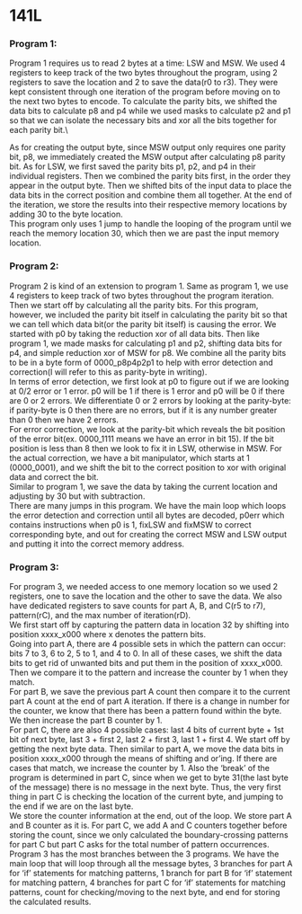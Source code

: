 # 141L

### Program 1:

Program 1 requires us to read 2 bytes at a time: LSW and MSW. We used 4 registers to keep track of the two bytes throughout the program, using 2 registers to save the location and 2 to save the data(r0 to r3). They were kept consistent through one iteration of the program before moving on to the next two bytes to encode. 
To calculate the parity bits, we shifted the data bits to calculate p8 and p4 while we used masks to calculate p2 and p1 so that we can isolate the necessary bits and xor all the bits together for each parity bit.\


As for creating the output byte, since MSW output only requires one parity bit, p8, we immediately created the MSW output after calculating p8 parity bit. As for LSW, we first saved the parity bits p1, p2, and p4 in their individual registers. Then we combined the parity bits first, in the order they appear in the output byte. Then we shifted bits of the input data to place the data bits in the correct position and combine them all together. At the end of the iteration, we store the results into their respective memory locations by adding 30 to the byte location.
</br>
This program only uses 1 jump to handle the looping of the program until we reach the memory location 30, which then we are past the input memory location.
### Program 2:
Program 2 is kind of an extension to program 1. Same as program 1, we use 4 registers to keep track of two bytes throughout the program iteration. Then we start off by calculating all the parity bits. For this program, however, we included the parity bit itself in calculating the parity bit so that we can tell which data bit(or the parity bit itself) is causing the error. We started with p0 by taking the reduction xor of all data bits. Then like program 1, we made masks for calculating p1 and p2, shifting data bits for p4, and simple reduction xor of MSW for p8. We combine all the parity bits to be in a byte form of 0000_p8p4p2p1 to help with error detection and correction(I will refer to this as parity-byte in writing).
</br>
In terms of error detection, we first look at p0 to figure out if we are looking at 0/2 error or 1 error. p0 will be 1 if there is 1 error and p0 will be 0 if there are 0 or 2 errors. We differentiate 0 or 2 errors by looking at the parity-byte: if parity-byte is 0 then there are no errors, but if it is any number greater than 0 then we have 2 errors.
</br>
For error correction, we look at the parity-bit which reveals the bit position of the error bit(ex. 0000_1111 means we have an error in bit 15). If the bit position is less than 8 then we look to fix it in LSW, otherwise in MSW. For the actual correction, we have a bit manipulator, which starts at 1 (0000_0001), and we shift the bit to the correct position to xor with original data and correct the bit.
</br>
Similar to program 1, we save the data by taking the current location and adjusting by 30 but with subtraction.
</br>
There are many jumps in this program. We have the main loop which loops the error detection and correction until all bytes are decoded, p0err which contains instructions when p0 is 1, fixLSW and fixMSW to correct corresponding byte, and out for creating the correct MSW and LSW output and putting it into the correct memory address.
### Program 3:
For program 3, we needed access to one memory location so we used 2 registers, one to save the location and the other to save the data. We also have dedicated registers to save counts for part A, B, and C(r5 to r7), pattern(rC), and the max number of iteration(rD).
</br>
We first start off by capturing the pattern data in location 32 by shifting into position xxxx_x000 where x denotes the pattern bits.
</br>
Going into part A, there are 4 possible sets in which the pattern can occur: bits 7 to 3, 6 to 2, 5 to 1, and 4 to 0. In all of these cases, we shift the data bits to get rid of unwanted bits and put them in the position of xxxx_x000. Then we compare it to the pattern and increase the counter by 1 when they match.
</br>
For part B, we save the previous part A count then compare it to the current part A count at the end of part A iteration. If there is a change in number for the counter, we know that there has been a pattern found within the byte. We then increase the part B counter by 1.
</br>
For part C, there are also 4 possible cases: last 4 bits of current byte + 1st bit of next byte, last 3 + first 2, last 2 + first 3, last 1 + first 4. We start off by getting the next byte data. Then similar to part A, we move the data bits in position xxxx_x000 through the means of shifting and or’ing. If there are cases that match, we increase the counter by 1. Also the ‘break’ of the program is determined in part C, since when we get to byte 31(the last byte of the message) there is no message in the next byte. Thus, the very first thing in part C is checking the location of the current byte, and jumping to the end if we are on the last byte.\
We store the counter information at the end, out of the loop. We store part A and B counter as it is. For part C, we add A and C counters together before storing the count, since we only calculated the boundary-crossing patterns for part C but part C asks for the total number of pattern occurrences.\
Program 3 has the most branches between the 3 programs. We have the main loop that will loop through all the message bytes, 3 branches for part A for ‘if’ statements for matching patterns, 1 branch for part B for ‘if’ statement for matching pattern, 4 branches for part C for ‘if’ statements for matching patterns, count for checking/moving to the next byte, and end for storing the calculated results.
